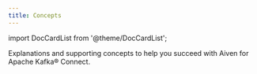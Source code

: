 ```yaml
---
title: Concepts
---
```


import DocCardList from '@theme/DocCardList';

Explanations and supporting concepts to help you succeed with Aiven for
Apache Kafka® Connect.

<DocCardList />
